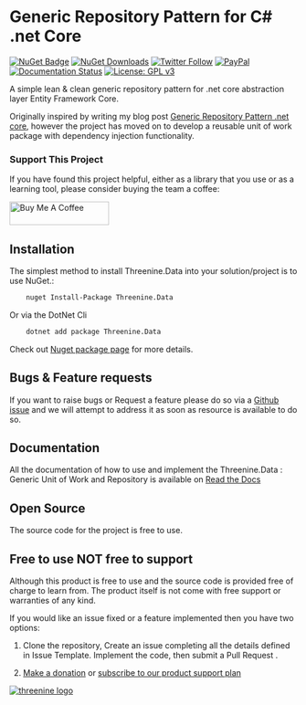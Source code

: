 # Generic Repository Pattern for C#  .net Core

[![NuGet Badge](https://buildstats.info/nuget/Threenine.Data)](https://www.nuget.org/packages/Threenine.Data/) [![NuGet Downloads](http://img.shields.io/nuget/dt/Threenine.Data.svg?style=flat)](https://www.nuget.org/packages/Threenine.Data/)  [![Twitter Follow](https://img.shields.io/twitter/follow/threenine39.svg?style=social?maxAge=2592000)](https://twitter.com/threenine39) [![PayPal](https://img.shields.io/badge/paypal-donate-yellow.svg)](https://www.paypal.me/geekiam) [![Documentation Status](https://readthedocs.org/projects/genericrepository/badge/?version=latest)](http://genericrepository.readthedocs.io/en/latest/?badge=latest) [![License: GPL v3](https://img.shields.io/badge/License-GPLv3-blue.svg)](https://www.gnu.org/licenses/gpl-3.0)

A simple lean & clean generic repository pattern for .net core  abstraction layer Entity Framework Core.


Originally inspired by writing my blog post  [Generic Repository Pattern .net core](https://garywoodfine.com/generic-repository-pattern-net-core/), however the project has moved on to develop a reusable unit of work package with dependency injection functionality.

### Support This Project

If you have found this project helpful, either as a library that you use or as a learning tool, please consider buying the team a coffee:

<a href="https://www.buymeacoffee.com/XBhTJcRiC" target="_blank"><img src="https://www.buymeacoffee.com/assets/img/custom_images/orange_img.png" alt="Buy Me A Coffee" style="height: 41px !important;width: 174px !important" ></a>


## Installation

The simplest method to install Threenine.Data into your solution/project is to use NuGet.:

```bash
    nuget Install-Package Threenine.Data
```

Or via the DotNet Cli

```bash
    dotnet add package Threenine.Data
```

Check out [Nuget package page](https://www.nuget.org/packages/Threenine.Data/) for more details.


## Bugs & Feature requests


If you want to raise bugs or Request a feature please do so via a [Github issue](https://github.com/threenine/Threenine.Data/issues) and we will attempt to address it as soon as resource is available to do so.

## Documentation 

All the documentation of how to use and implement the Threenine.Data : Generic Unit of Work and Repository is available on  [Read the Docs](http://genericrepository.readthedocs.io/en/latest/?badge=latest)

## Open Source 

 The source code for the project is free to use.

## Free to use NOT free to support

Although this product is free to use and the source code is provided free of charge to learn from.  The product itself is not come with free support or warranties of any kind.

If you would like an issue fixed or a feature implemented then you have two options:

1. Clone the repository, Create an issue completing all the details defined in Issue Template. Implement the code, then submit a Pull Request .

2. [Make a donation](https://www.paypal.me/geekiam)  or [subscribe to our product support plan](https://www.paypal.com/webapps/billing/plans/subscribe?plan_id=P-2PY93613K2600281UL3ORH4A)


[![threenine logo](http://static.threenine.co.uk/img/github_footer.png)](https://threenine.co.uk/)